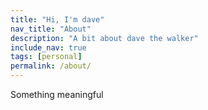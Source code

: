 ```yaml
---
title: "Hi, I'm dave"
nav_title: "About"
description: "A bit about dave the walker"
include_nav: true
tags: [personal]
permalink: /about/
---
```


Something meaningful